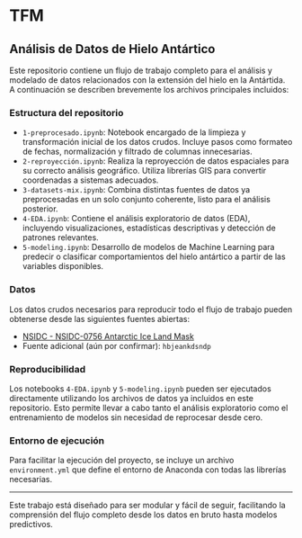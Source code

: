 # TFM

## Análisis de Datos de Hielo Antártico

Este repositorio contiene un flujo de trabajo completo para el análisis y modelado de datos relacionados con la extensión del hielo en la Antártida. A continuación se describen brevemente los archivos principales incluidos:

### Estructura del repositorio

- `1-preprocesado.ipynb`: Notebook encargado de la limpieza y transformación inicial de los datos crudos. Incluye pasos como formateo de fechas, normalización y filtrado de columnas innecesarias.
- `2-reproyección.ipynb`: Realiza la reproyección de datos espaciales para su correcto análisis geográfico. Utiliza librerías GIS para convertir coordenadas a sistemas adecuados.
- `3-datasets-mix.ipynb`: Combina distintas fuentes de datos ya preprocesadas en un solo conjunto coherente, listo para el análisis posterior.
- `4-EDA.ipynb`: Contiene el análisis exploratorio de datos (EDA), incluyendo visualizaciones, estadísticas descriptivas y detección de patrones relevantes.
- `5-modeling.ipynb`: Desarrollo de modelos de Machine Learning para predecir o clasificar comportamientos del hielo antártico a partir de las variables disponibles.

### Datos

Los datos crudos necesarios para reproducir todo el flujo de trabajo pueden obtenerse desde las siguientes fuentes abiertas:

- [NSIDC - NSIDC-0756 Antarctic Ice Land Mask](https://nsidc.org/data/au_land/versions/1#anchor-2)
- Fuente adicional (aún por confirmar): `hbjeankdsndp`

### Reproducibilidad

Los notebooks `4-EDA.ipynb` y `5-modeling.ipynb` pueden ser ejecutados directamente utilizando los archivos de datos ya incluidos en este repositorio. Esto permite llevar a cabo tanto el análisis exploratorio como el entrenamiento de modelos sin necesidad de reprocesar desde cero.

### Entorno de ejecución

Para facilitar la ejecución del proyecto, se incluye un archivo `environment.yml` que define el entorno de Anaconda con todas las librerías necesarias. 

---

Este trabajo está diseñado para ser modular y fácil de seguir, facilitando la comprensión del flujo completo desde los datos en bruto hasta modelos predictivos.
